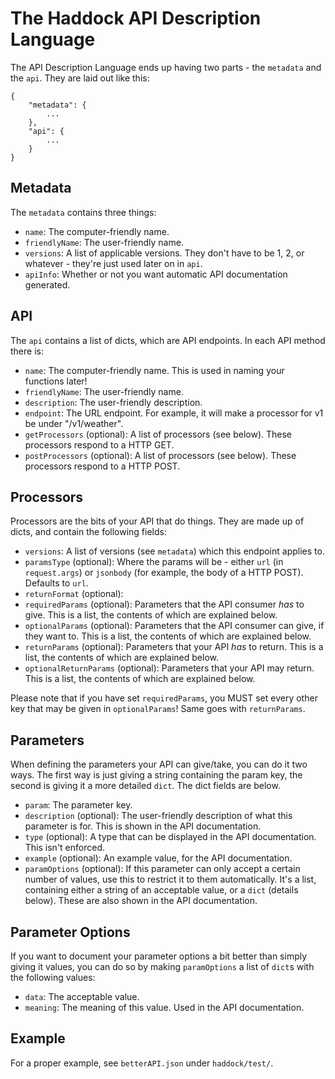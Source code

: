 The Haddock API Description Language
====================================

The API Description Language ends up having two parts - the `metadata` and the `api`. They are laid out like this:

~~~~{json}
{
	"metadata": {
		...
	},
	"api": {
		...
	}
}
~~~~


Metadata
--------

The `metadata` contains three things:

- `name`: The computer-friendly name.
- `friendlyName`: The user-friendly name.
- `versions`: A list of applicable versions. They don't have to be 1, 2, or whatever - they're just used later on in `api`.
- `apiInfo`: Whether or not you want automatic API documentation generated.


API
---

The `api` contains a list of dicts, which are API endpoints. In each API method there is:

- `name`: The computer-friendly name. This is used in naming your functions later!
- `friendlyName`: The user-friendly name.
- `description`: The user-friendly description.
- `endpoint`: The URL endpoint. For example, it will make a processor for v1 be under "/v1/weather".
- `getProcessors` (optional): A list of processors (see below). These processors respond to a HTTP GET.
- `postProcessors` (optional): A list of processors (see below). These processors respond to a HTTP POST.


Processors
----------

Processors are the bits of your API that do things. They are made up of dicts, and contain the following fields:

- `versions`: A list of versions (see `metadata`) which this endpoint applies to.
- `paramsType` (optional): Where the params will be - either `url` (in `request.args`) or `jsonbody` (for example, the body of a HTTP POST). Defaults to `url`.
- `returnFormat` (optional): 
- `requiredParams` (optional): Parameters that the API consumer *has* to give. This is a list, the contents of which are explained below.
- `optionalParams` (optional): Parameters that the API consumer can give, if they want to. This is a list, the contents of which are explained below.
- `returnParams` (optional): Parameters that your API *has* to return. This is a list, the contents of which are explained below.
- `optionalReturnParams` (optional): Parameters that your API may return. This is a list, the contents of which are explained below.

Please note that if you have set `requiredParams`, you MUST set every other key that may be given in `optionalParams`! Same goes with `returnParams`.


Parameters
----------

When defining the parameters your API can give/take, you can do it two ways. The first way is just giving a string containing the param key, the second is giving it a more detailed `dict`. The dict fields are below.

- `param`: The parameter key.
- `description` (optional): The user-friendly description of what this parameter is for. This is shown in the API documentation.
- `type` (optional): A type that can be displayed in the API documentation. This isn't enforced.
- `example` (optional): An example value, for the API documentation.
- `paramOptions` (optional): If this parameter can only accept a certain number of values, use this to restrict it to them automatically. It's a list, containing either a string of an acceptable value, or a `dict` (details below). These are also shown in the API documentation.


Parameter Options
-----------------

If you want to document your parameter options a bit better than simply giving it values, you can do so by making `paramOptions` a list of `dict`s with the following values:

- `data`: The acceptable value.
- `meaning`: The meaning of this value. Used in the API documentation.


Example
-------

For a proper example, see `betterAPI.json` under `haddock/test/`.